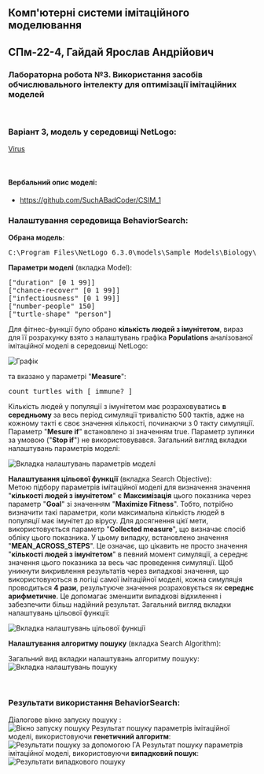 ## Комп'ютерні системи імітаційного моделювання
## СПм-22-4, **Гайдай Ярослав Андрійович**
### Лабораторна робота №**3**. Використання засобів обчислювального інтелекту для оптимізації імітаційних моделей

<br>

### Варіант 3, модель у середовищі NetLogo:
[Virus](https://www.netlogoweb.org/launch#https://www.netlogoweb.org/assets/modelslib/Sample%20Models/Biology/Virus.nlogo)

<br>

#### Вербальний опис моделі:

- https://github.com/SuchABadCoder/CSIM_1

### Налаштування середовища BehaviorSearch:

**Обрана модель**:
<pre>
C:\Program Files\NetLogo 6.3.0\models\Sample Models\Biology\Virus.nlogo
</pre>

**Параметри моделі** (вкладка Model):  
<pre>
["duration" [0 1 99]]
["chance-recover" [0 1 99]]
["infectiousness" [0 1 99]]
["number-people" 150]
["turtle-shape" "person"]
</pre>

Для фітнес-функції було обрано **кількість людей з імунітетом**, вираз для її розрахунку взято з налаштувань графіка **Populations** аналізованої імітаційної моделі в середовищі NetLogo:

![Графік](plot.png)

та вказано у параметрі "**Measure**":
<pre>
count turtles with [ immune? ]
</pre>

Кількість людей у популяції з імунітетом має розраховуватись **в середньому** за весь період симуляції тривалістю 500 тактів, адже на кожному такті є своє значення кількості, починаючи з 0 такту симуляції.
Параметр "**Mesure if**" встановлено зі значенням true. Параметр зупинки за умовою ("**Stop if**") не використовувався. 
Загальний вигляд вкладки налаштувань параметрів моделі:  

![Вкладка налаштувань параметрів моделі](parameters.png)

**Налаштування цільової функції** (вкладка Search Objective):  
Метою підбору параметрів імітаційної моделі для визначення значення "**кількості людей з імунітетом**" є **Максимізація** цього показника через параметр "**Goal**" зі значенням "**Maximize Fitness**". Тобто, потрібно визначити такі параметри, коли максимальна кількість людей в популяції має імунітет до вірусу.
Для досягнення цієї мети, використовується параметр "**Collected measure**", що визначає спосіб обліку цього показника. У цьому випадку, встановлено значення "**MEAN_ACROSS_STEPS**". Це означає, що цікавить не просто значення "**кількості людей з імунітетом**" в певний момент симуляції, а середнє значення цього показника за весь час проведення симуляції. Щоб уникнути викривлення результатів через випадкові значення, що використовуються в логіці самої імітаційної моделі, кожна симуляція проводиться **4 рази**, результуюче значення розраховується як **середнє арифметичне**. Це допомагає зменшити випадкові відхилення і забезпечити більш надійний результат.
Загальний вигляд вкладки налаштувань цільової функції: 

![Вкладка налаштувань цільової функції](objective.png)

**Налаштування алгоритму пошуку** (вкладка Search Algorithm):  

Загальний вид вкладки налаштувань алгоритму пошуку:  
![Вкладка налаштувань пошуку](search.png)

<br>

### Результати використання BehaviorSearch:
Діалогове вікно запуску пошуку :  
![Вікно запуску пошуку](dialog.png)
Результат пошуку параметрів імітаційної моделі, використовуючи **генетичний алгоритм**:  
![Результати пошуку за допомогою ГА](result-ga.png)
Результат пошуку параметрів імітаційної моделі, використовуючи **випадковий пошук**:  
![Результати випадкового пошуку](result-rs.png)
